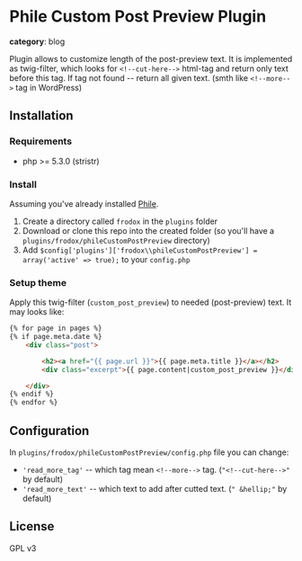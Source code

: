 Phile Custom Post Preview Plugin
======================

**category**: blog

Plugin allows to customize length of the post-preview text. It is implemented as
twig-filter, which looks for `<!--cut-here-->` html-tag and return only text before this tag.
If tag not found -- return all given text.
(smth like `<!--more-->` tag in WordPress)


## Installation


### Requirements

* php >= 5.3.0 (stristr)


### Install

Assuming you've already installed [Phile](https://github.com/PhileCMS/Phile).

1. Create a directory called `frodox` in the `plugins` folder
2. Download or clone this repo into the created folder (so you'll have a
   `plugins/frodox/phileCustomPostPreview` directory)
3. Add `$config['plugins']['frodox\\phileCustomPostPreview'] = array('active' => true);` to your `config.php`


### Setup theme

Apply this twig-filter (`custom_post_preview`) to needed (post-preview) text. It may looks like:

```html
{% for page in pages %}
{% if page.meta.date %}
	<div class="post">

		<h2><a href="{{ page.url }}">{{ page.meta.title }}</a></h2>
		<div class="excerpt">{{ page.content|custom_post_preview }}</div>

	</div>
{% endif %}
{% endfor %}
```

## Configuration

In `plugins/frodox/phileCustomPostPreview/config.php` file you can change:

* `'read_more_tag'` -- which tag mean `<!--more-->` tag. (`"<!--cut-here-->"` by default)
* `'read_more_text'` -- which text to add after cutted text. (`" &hellip;"` by default)


## License

GPL v3

